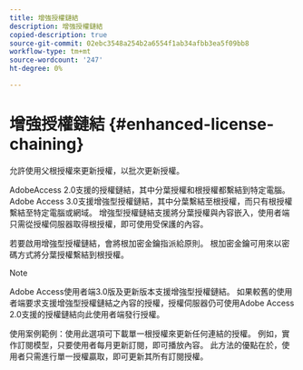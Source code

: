 ```yaml
---
title: 增強授權鏈結
description: 增強授權鏈結
copied-description: true
source-git-commit: 02ebc3548a254b2a6554f1ab34afbb3ea5f09bb8
workflow-type: tm+mt
source-wordcount: '247'
ht-degree: 0%

---
```


# 增強授權鏈結 {#enhanced-license-chaining}

允許使用父根授權來更新授權，以批次更新授權。

AdobeAccess 2.0支援的授權鏈結，其中分葉授權和根授權都繫結到特定電腦。 Adobe Access 3.0支援增強型授權鏈結，其中分葉繫結至根授權，而只有根授權繫結至特定電腦或網域。 增強型授權鏈結支援將分葉授權與內容嵌入，使用者端只需從授權伺服器取得根授權，即可使用受保護的內容。

若要啟用增強型授權鏈結，會將根加密金鑰指派給原則。 根加密金鑰可用來以密碼方式將分葉授權繫結到根授權。

>[!NOTE]
>
>Adobe Access使用者端3.0版及更新版本支援增強型授權鏈結。 如果較舊的使用者端要求支援增強型授權鏈結之內容的授權，授權伺服器仍可使用Adobe Access 2.0支援的授權鏈結向此使用者端發行授權。

使用案例範例：使用此選項可下載單一根授權來更新任何連結的授權。 例如，實作訂閱模型，只要使用者每月更新訂閱，即可播放內容。 此方法的優點在於，使用者只需進行單一授權贏取，即可更新其所有訂閱授權。
